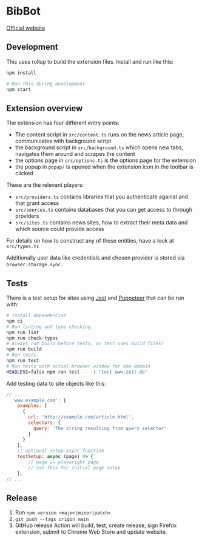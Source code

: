 # BibBot

[Official website](https://stefanw.github.io/bibbot/)

## Development

This uses rollup to build the extension files. Install and run like this:

```sh
npm install

# Run this during development
npm start
```

## Extension overview

The extension has four different entry points:

- The content script in `src/content.ts` runs on the news article page, communicates with background script
- the background script in `src/background.ts` which opens new tabs, navigates them around and scrapes the content
- the options page in `src/options.ts` is the options page for the extension
- the popup in `popup/` is opened when the extension icon in the toolbar is clicked

These are the relevant players:

- `src/providers.ts` contains libraries that you authenticate against and that grant access
- `src/sources.ts` contains databases that you can get access to through providers
- `src/sites.ts` contains news sites, how to extract their meta data and which source could provide access

For details on how to construct any of these entities, have a look at `src/types.ts`

Additionally user data like credentials and chosen provider is stored via `browser.storage.sync`.


## Tests

There is a test setup for sites using [Jest](https://jestjs.io/) and [Puppeteer](https://puppeteer.github.io/puppeteer/) that can be run with:

```bash
# install dependencies
npm ci
# Run linting and type checking
npm run lint
npm run check-types
# Always run build before tests, as test uses build files!
npm run build
# Run tests
npm run test
# Run tests with actual browser window for one domain
HEADLESS=false npm run test -- -t "test www.zeit.de"
```

Add testing data to site objects like this:

```javascript
// ...
  'www.example.com': {
    examples: [
      {
        url: 'http://example.com/article.html',
        selectors: {
          query: 'The string resulting from query selector'
        }
      }
    ],
    // optional setup async function
    testSetup: async (page) => {
        // page is playwright page
        // use this for initial page setup
    },
// ...
```


## Release

1. Run `npm version <major|minor|patch>`
2. `git push --tags origin main`
3. GitHub release Action will build, test, create release, sign Firefox extension, submit to Chrome Web Store and update website.
